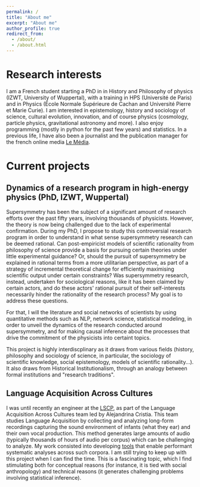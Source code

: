 ```yaml
---
permalink: /
title: "About me"
excerpt: "About me"
author_profile: true
redirect_from: 
  - /about/
  - /about.html
---
```


Research interests
==================

I am a French student starting a PhD in in History and Philosophy of physics (IZWT, University of Wuppertal), with a training in HPS (Université de Paris) and in Physics (École Normale Supérieure de Cachan and Université Pierre et Marie Curie).
I am interested in epistemology, history and sociology of science, cultural evolution, innovation, and of course physics (cosmology, particle physics, gravitational astronomy and more). I also enjoy programming (mostly in python for the past few years) and statistics. In a previous life, I have also been a journalist and the publication manager for the french online media [Le Média](https://lemediatv.fr>).

Current projects
================

Dynamics of a research program in high-energy physics (PhD, IZWT, Wuppertal)
-------------------------------------------------------------------------------------------------

Supersymmetry has been the subject of a significant amount of research efforts over the past fifty years, involving thousands of physicists. However, the theory is now being challenged due to the lack of experimental confirmation. During my PhD, I propose to study this controversial research program in order to understand in what sense supersymmetry research can be deemed rational. Can post-empiricist models of scientific rationality from philosophy of science provide a basis for pursuing certain theories under little experimental guidance? Or, should the pursuit of supersymmetry be explained in rational terms from a more utilitarian perspective, as part of a strategy of incremental theoretical change for efficiently maximising scientific output under certain constraints? Was supersymmetry research, instead, undertaken for sociological reasons, like it has been claimed by certain actors, and do these actors' rational pursuit of their self-interests necessarily hinder the rationality of the research process? My goal is to address these questions.

For that, I will the literature and social networks of scientists by using quantitative methods such as NLP, network science, statistical modeling, in order to unveil the dynamics of the research conducted around supersymmetry, and for making causal inference about the processes that drive the commitment of the physicists into certaint topics.

This project is highly interdiscplinary as it draws from various fields (history, philosophy and sociology of science, in particular, the sociology of scientific knowledge, social epistemology, models of scientific rationality...). It also draws from Historical Institutionalism, through an analogy between formal institutions and "research traditions".

  
Language Acquisition Across Cultures
------------------------------------

I was until recently an engineer at the <a href="https://lscp.dec.ens.fr/en">LSCP</a>, as part of the Language Acquisition Across Cultures team led by Alejandrina Cristia. This team studies Language Acquisition by collecting and analyzing long-form recordings capturing the sound environment of infants (what they ear) and their own vocal production.
This method generates large amounts of audio (typically thousands of hours of audio per corpus) which can be challenging to analyze.
My work consisted into developing <a href="https://github.com/LAAC-LSCP/ChildProject">tools</a> that enable performant systematic analyses across such corpora. I am still trying to keep up with this project when I can find the time. This is a fascinating topic, which I find stimulating both for conceptual reasons (for instance, it is tied with social anthropology) and technical reasons (it generates challenging problems involving statistical inference).



